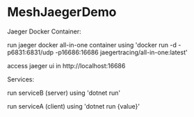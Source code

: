 # MeshJaegerDemo
Jaeger Docker Container:

run jaeger docker all-in-one container using 'docker run -d -p6831:6831/udp -p16686:16686 jaegertracing/all-in-one:latest'

access jaeger ui in http://localhost:16686

Services:

run serviceB (server) using 'dotnet run'

run serviceA (client) using 'dotnet run {value}'
